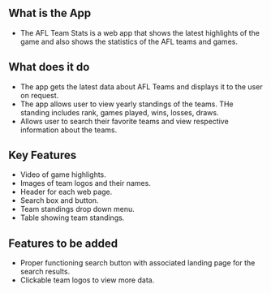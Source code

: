 ## What is the App
- The AFL Team Stats is a web app that shows the latest highlights of the game and also shows the statistics of the AFL teams and games.

## What does it do
- The app gets the latest data about AFL Teams and displays it to the user on request.
- The app allows user to view yearly standings of the teams. THe standing includes rank, games played, wins, losses, draws.
- Allows user to search their favorite teams and view respective information about the teams.

## Key Features
- Video of game highlights.
- Images of team logos and their names.
- Header for each web page.
- Search box and button.
- Team standings drop down menu.
- Table showing team standings.

## Features to be added
- Proper functioning search button with associated landing page for the search results.
- Clickable team logos to view more data.